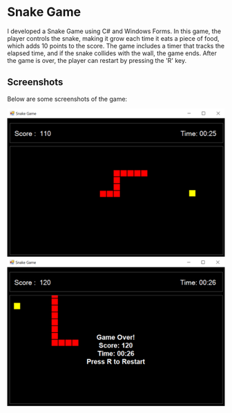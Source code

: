 # Snake Game

I developed a Snake Game using C# and Windows Forms. In this game, the player controls the snake, making it grow each time it eats a piece of food, which adds 10 points to the score. The game includes a timer that tracks the elapsed time, and if the snake collides with the wall, the game ends. After the game is over, the player can restart by pressing the 'R' key. 

## Screenshots
Below are some screenshots of the game:

![Main Screen](Project%20Images/1.png)
![Game Over Screen](Project%20Images/2.png)

